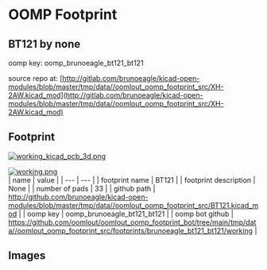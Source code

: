 # OOMP Footprint  
## BT121  by none  
  
oomp key: oomp_brunoeagle_bt121_bt121  
  
source repo at: [http://gitlab.com/brunoeagle/kicad-open-modules/blob/master/tmp/data//oomlout_oomp_footprint_src/XH-2AW.kicad_mod](http://gitlab.com/brunoeagle/kicad-open-modules/blob/master/tmp/data//oomlout_oomp_footprint_src/XH-2AW.kicad_mod)  
## Footprint  
  
[![working_kicad_pcb_3d.png](working_kicad_pcb_3d_600.png)](working_kicad_pcb_3d.png)  
  
[![working.png](working_600.png)](working.png)  
| name | value | 
| --- | --- | 
| footprint name | BT121 | 
| footprint description | None | 
| number of pads | 33 | 
| github path | http://github.com/brunoeagle/kicad-open-modules/blob/master/tmp/data//oomlout_oomp_footprint_src/BT121.kicad_mod | 
| oomp key | oomp_brunoeagle_bt121_bt121 | 
| oomp bot github | https://github.com/oomlout/oomlout_oomp_footprint_bot/tree/main/tmp/data//oomlout_oomp_footprint_src/footprints/brunoeagle_bt121_bt121/working | 
## Images  
